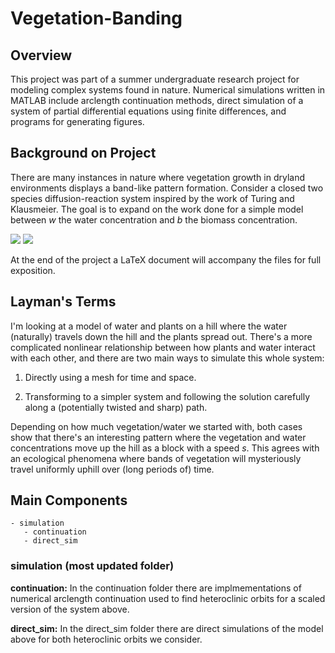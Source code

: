 # Vegetation-Banding

## Overview

This project was part of a summer undergraduate research project for modeling complex systems found in nature. Numerical simulations written in MATLAB include arclength continuation methods, direct simulation of a system of partial differential equations using finite differences, and programs for generating figures.

## Background on Project

There are many instances in nature where vegetation growth in dryland environments displays a band-like pattern formation. Consider a closed two species diffusion-reaction system inspired by the work of Turing and Klausmeier. The goal is to expand on the work done for a simple model between *w* the water concentration and *b* the biomass concentration. 

<img src="https://latex.codecogs.com/gif.latex?b_t=b_{xx}+wb^2-b"/>
<img src="https://latex.codecogs.com/gif.latex?w_t=cw_x-wb^2+b"/>

At the end of the project a LaTeX document will accompany the files for full exposition.

## Layman's Terms

I'm looking at a model of water and plants on a hill where the water (naturally) travels down the hill and the plants spread out. There's a more complicated nonlinear relationship between how plants and water interact with each other, and there are two main ways to simulate this whole system: 

1.   Directly using a mesh for time and space.

2.   Transforming to a simpler system and following the solution carefully along a (potentially twisted and sharp) path. 

Depending on how much vegetation/water we started with, both cases show that there's an interesting pattern where the vegetation and water concentrations move up the hill as a block with a speed *s*. This agrees with an ecological phenomena where bands of vegetation will mysteriously travel uniformly uphill over (long periods of) time.

## Main Components
```
- simulation
   - continuation
   - direct_sim
```
### simulation (most updated folder)

**continuation:** In the continuation folder there are implmementations of numerical arclength continuation used to find heteroclinic orbits for a scaled version of the system above.  

**direct\_sim:** In the direct\_sim folder there are direct simulations of the model above for both heteroclinic orbits we consider.




